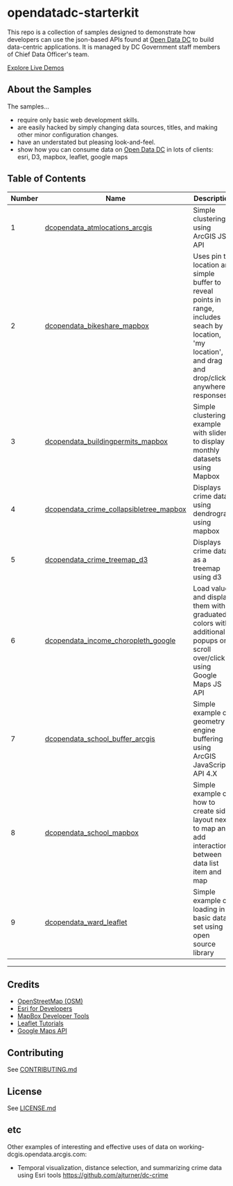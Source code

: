 # opendatadc-starterkit
This repo is a collection of samples designed to demonstrate how developers can use the json-based APIs found at [Open Data DC](http://opendata.dc.gov) to build data-centric applications. It is managed by DC Government staff members of Chief Data Officer's team.

[Explore Live Demos](http://open.dc.gov/opendatadc-starterkit/)

About the Samples
----------
The samples... 
- require only basic web development skills.
- are easily hacked by simply changing data sources, titles, and making other minor configuration changes.
- have an understated but pleasing look-and-feel.
- show how you can consume data on [Open Data DC](http://opendata.dc.gov) in lots of clients: esri, D3, mapbox, leaflet, google maps

Table of Contents
----------
Number| Name | Description | Technologies
------------  | ------------ | ------------- | -------------
1|[dcopendata_atmlocations_arcgis](http://open.dc.gov/opendatadc-starterkit/dcopendata_atmlocations_arcgis.html)|Simple clustering using ArcGIS JS API|<a href="https://dojotoolkit.org/" target="_blank">Dojo</a>, <a href="https://developers.arcgis.com/javascript/" target="_blank">ArcGIS JS API</a>
2|[dcopendata_bikeshare_mapbox](http://open.dc.gov/opendatadc-starterkit/dcopendata_bikeshare_mapbox.html)|Uses pin to location and simple buffer to reveal points in range, includes seach by location, 'my location', and drag and drop/click anywhere responses|<a href="https://www.mapbox.com/mapbox-gl-js/api/" target="_blank">Mapbox GL JS</a>, <a href="https://jquery.com/" target="_blank">JQuery</a>
3|[dcopendata_buildingpermits_mapbox](http://open.dc.gov/opendatadc-starterkit/dcopendata_buildingpermits_mapbox.html)|Simple clustering example with slider to display monthly datasets using Mapbox|<a href="https://www.mapbox.com/mapbox-gl-js/api/" target="_blank">Mapbox GL JS</a>, <a href="https://jquery.com/" target="_blank">JQuery</a>, <a href="https://d3js.org/" target="_blank">D3</a>
4|[dcopendata_crime_collapsibletree_mapbox](http://open.dc.gov/opendatadc-starterkit/dcopendata_crime_collapsibletree_mapbox.html)|Displays crime data using dendrogram using mapbox| <a href="https://www.mapbox.com/mapbox-gl-js/api/" target="_blank">Mapbox GL JS</a>, <a href="https://d3js.org/" target="_blank">D3</a>, <a href="https://jquery.com/" target="_blank">JQuery</a>
5|[dcopendata_crime_treemap_d3]( http://open.dc.gov/opendatadc-starterkit/dcopendata_crime_treemap_d3.html)|Displays crime data as a treemap using d3|<a href="https://d3js.org/" target="_blank">D3</a>, <a href="https://jquery.com/" target="_blank">JQuery</a>|
6|[dcopendata_income_choropleth_google](http://open.dc.gov/opendatadc-starterkit/dcopendata_income_choropleth_google.html)| Load values and display them with graduated colors with additional popups on scroll over/click using Google Maps JS API| <a href="https://developers.google.com/maps/documentation/javascript/" target="_blank">Google Maps JS API</a>, <a href="https://jquery.com/" target="_blank">JQuery</a>
7|[dcopendata_school_buffer_arcgis](http://open.dc.gov/opendatadc-starterkit/dcopendata_school_buffer_arcgis.html)|Simple example of geometry engine buffering using ArcGIS JavaScript API 4.X|<a href="https://dojotoolkit.org/" target="_blank">Dojo</a>, <a href="https://developers.arcgis.com/javascript/" target="_blank">ArcGIS JS API</a>
8|[dcopendata_school_mapbox](http://open.dc.gov/opendatadc-starterkit/dcopendata_school_mapbox.html)|Simple example of how to create side layout next to map and add interaction between data list item and map|<a href="https://www.mapbox.com/mapbox.js/api/v3.0.1/" target="_blank">Mapbox JS</a>, <a href="https://jquery.com/" target="_blank">JQuery</a>
9|[dcopendata_ward_leaflet](http://open.dc.gov/opendatadc-starterkit/dcopendata_ward_leaflet.html)|Simple example of loading in a basic data set using open source library|<a href="https://leafletjs.com/" target="_blank">Leaflet</a>, <a href="https://jquery.com/" target="_blank">JQuery</a>

----------

Credits
----------
* [OpenStreetMap (OSM)](https://www.openstreetmap.org)
* [Esri for Developers](https://developers.arcgis.com/)
* [MapBox Developer Tools](https://www.mapbox.com/developers/)
* [Leaflet Tutorials](https://leafletjs.com/examples.html)
* [Google Maps API](https://developers.google.com/maps/)

Contributing
------------
See [CONTRIBUTING.md](../master/CONTRIBUTING.md)

License
----------
See [LICENSE.md](../master/LICENSE.md)

etc
----------
Other examples of interesting and effective uses of data on working-dcgis.opendata.arcgis.com:
- Temporal visualization, distance selection, and summarizing crime data using Esri tools https://github.com/ajturner/dc-crime 

